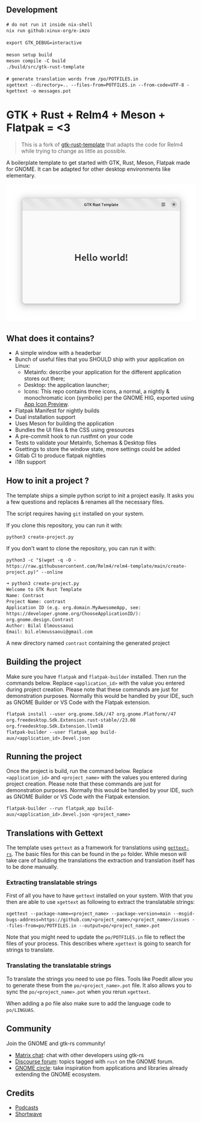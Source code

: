 ## Development
```
# do not run it inside nix-shell
nix run github:xinux-org/e-imzo

export GTK_DEBUG=interactive

meson setup build
meson compile -C build
./build/src/gtk-rust-template

# generate translation words from /po/POTFILES.in
xgettext --directory=.. --files-from=POTFILES.in --from-code=UTF-8 -kgettext -o messages.pot
```


# GTK + Rust + Relm4 + Meson + Flatpak = <3

> This is a fork of [gtk-rust-template](https://gitlab.gnome.org/World/Rust/gtk-rust-template) that adapts the code for Relm4 while trying to change as little as possible.

A boilerplate template to get started with GTK, Rust, Meson, Flatpak made for GNOME. It can be adapted for other desktop environments like elementary.

<div align="center">

![Main window](data/resources/screenshots/screenshot1.png "Main window")
</div>

## What does it contains?

- A simple window with a headerbar
- Bunch of useful files that you SHOULD ship with your application on Linux:
  - Metainfo: describe your application for the different application stores out there;
  - Desktop: the application launcher;
  - Icons: This repo contains three icons, a normal, a nightly & monochromatic icon (symbolic) per the GNOME HIG, exported using [App Icon Preview](https://flathub.org/apps/details/org.gnome.design.AppIconPreview).
- Flatpak Manifest for nightly builds
- Dual installation support
- Uses Meson for building the application
- Bundles the UI files & the CSS using gresources
- A pre-commit hook to run rustfmt on your code
- Tests to validate your Metainfo, Schemas & Desktop files
- Gsettings to store the window state, more settings could be added
- Gitlab CI to produce flatpak nightlies
- i18n support

## How to init a project ?

The template ships a simple python script to init a project easily. It asks you a few questions and replaces & renames all the necessary files.

The script requires having `git` installed on your system.

If you clone this repository, you can run it with:

```shell
python3 create-project.py
```

If you don't want to clone the repository, you can run it with:

```shell
python3 -c "$(wget -q -O - https://raw.githubusercontent.com/Relm4/relm4-template/main/create-project.py)" --online
```

```shell
➜ python3 create-project.py
Welcome to GTK Rust Template
Name: Contrast
Project Name: contrast
Application ID (e.g. org.domain.MyAwesomeApp, see: https://developer.gnome.org/ChooseApplicationID/): org.gnome.design.Contrast
Author: Bilal Elmoussaoui
Email: bil.elmoussaoui@gmail.com
```

A new directory named `contrast` containing the generated project

## Building the project

Make sure you have `flatpak` and `flatpak-builder` installed. Then run the commands below. Replace `<application_id>` with the value you entered during project creation. Please note that these commands are just for demonstration purposes. Normally this would be handled by your IDE, such as GNOME Builder or VS Code with the Flatpak extension.

```shell
flatpak install --user org.gnome.Sdk//47 org.gnome.Platform//47  org.freedesktop.Sdk.Extension.rust-stable//23.08 org.freedesktop.Sdk.Extension.llvm18
flatpak-builder --user flatpak_app build-aux/<application_id>.Devel.json
```

## Running the project

Once the project is build, run the command below. Replace `<application_id>` and `<project_name>` with the values you entered during project creation. Please note that these commands are just for demonstration purposes. Normally this would be handled by your IDE, such as GNOME Builder or VS Code with the Flatpak extension.

```shell
flatpak-builder --run flatpak_app build-aux/<application_id>.Devel.json <project_name>
```

## Translations with Gettext

The template uses `gettext` as a framework for translations using [`gettext-rs`](https://github.com/gettext-rs/gettext-rs). The basic files for this can be found in the `po` folder.
While meson will take care of building the translations the extraction and translation itself has to be done manually.

### Extracting translatable strings

First of all you have to have `gettext` installed on your system. With that you then are able to use `xgettext` as following to extract the translatable strings:

```shell
xgettext --package-name=<project_name> --package-version=main --msgid-bugs-address=https://github.com/<project_name>/<project_name>/issues --files-from=po/POTFILES.in --output=po/<project_name>.pot
```

Note that you might need to update the `po/POTFILES.in` file to reflect the files of your process. This describes where `xgettext` is going to search for strings to translate.

### Translating the translatable strings

To translate the strings you need to use po files. Tools like Poedit allow you to generate these from the `po/<project_name>.pot` file.
It also allows you to sync the `po/<project_name>.pot` when you rerun `xgettext`.

When adding a po file also make sure to add the language code to `po/LINGUAS`.

## Community

Join the GNOME and gtk-rs community!

- [Matrix chat](https://matrix.to/#/#rust:gnome.org): chat with other developers using gtk-rs
- [Discourse forum](https://discourse.gnome.org/tag/rust): topics tagged with `rust` on the GNOME forum.
- [GNOME circle](https://circle.gnome.org/): take inspiration from applications and libraries already extending the GNOME ecosystem.

## Credits

- [Podcasts](https://gitlab.gnome.org/World/podcasts)
- [Shortwave](https://gitlab.gnome.org/World/Shortwave)
